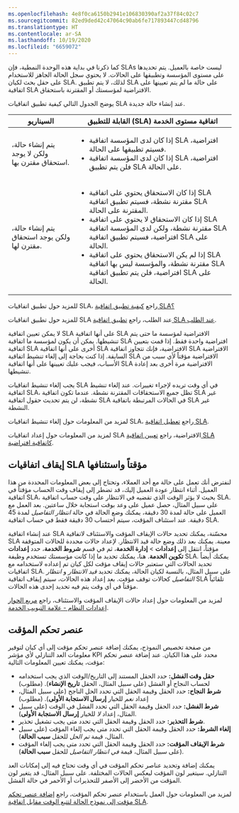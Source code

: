 ```yaml
---
ms.openlocfilehash: 4e8f0ca6150b2941e106830390af2a37f84c02c7
ms.sourcegitcommit: 82ed9ded42c47064c90ab6fe717893447cd48796
ms.translationtype: HT
ms.contentlocale: ar-SA
ms.lasthandoff: 10/19/2020
ms.locfileid: "6659072"
---
```

كما ذكرنا في بداية هذه الوحدة النمطية، فإن SLAs ليست خاصة بالعميل. يتم تحديدها على مستوى المؤسسة وتطبيقها على الحالات. لا يحتوي سجل الحالة الجاهز للاستخدام على حقل بحث لكيان SLA. لذلك، لا يتم تطبيق SLA على حالة ما لم يتم تعيينها على اتفاقية SLA الافتراضية لمؤسستك أو المقترنة باستحقاق.

يوضح الجدول التالي كيفية تطبيق اتفاقيات SLA عند إنشاء حالة جديدة.

<table>
<thead>
<tr>
<th>السيناريو</th>
<th>‏‫‏‏اتفاقية مستوى الخدمة (SLA) القابلة للتطبيق</th>
</tr>
</thead>
<tbody>
<tr>
<td>يتم إنشاء حالة، ولكن لا يوجد استحقاق مقترن بها.</td>
<td>
<ul>
<li>إذا كان لدى المؤسسة اتفاقية SLA افتراضية، فسيتم تطبيقها على الحالة.</li>
<li>إذا كان لدى المؤسسة اتفاقية SLA افتراضية، فلن يتم تطبيق SLA على الحالة.</li>
</ul>
</td>
</tr>
<tr>
<td>يتم إنشاء حالة، ولكن يوجد استحقاق مقترن لها.</td>
<td>
<ul>
<li>إذا كان الاستحقاق يحتوي على اتفاقية SLA مقترنة نشطة، فسيتم تطبيق اتفاقية SLA المقترنة على الحالة.</li>
<li>إذا كان الاستحقاق لا يحتوي على اتفاقية SLA مقترنة نشطة، ولكن لدى المؤسسة اتفاقية SLA افتراضية، فسيتم تطبيق اتفاقية SLA على الحالة.</li>
<li>إذا لم يكن الاستحقاق يحتوي على اتفاقية SLA مقترنة نشطة، والمؤسسة ليس بها اتفاقية SLA افتراضية، فلن يتم تطبيق اتفاقية SLA على الحالة.</li>
</ul>
</td>
</tr>
</tbody>
</table>

للمزيد حول تطبيق اتفاقيات SLA، راجع [كيفية تطبيق اتفاقية SLA؟](https://docs.microsoft.com/dynamics365/customer-engagement/customer-service/define-service-level-agreements#how-is-the-sla-applied)

للمزيد حول تطبيق اتفاقيات SLA عند الطلب، راجع [تطبيق اتفاقية SLA عند الطلب](https://docs.microsoft.com/dynamics365/customer-engagement/customer-service/define-service-level-agreements#apply-sla-on-demand).

لا يمكن تعيين اتفاقية SLA على أنها اتفاقية SLA الافتراضية لمؤسسة ما حتى يتم تنشيطها. يمكن أن يكون لمؤسسة ما اتفاقية SLA افتراضية واحدة فقط. إذا قمت بتعيين اتفاقية SLA أخرى على أنها اتفاقية SLA الافتراضية، فإنك تتجاوز اتفاقية SLA الافتراضية السابقة. إذا كنت بحاجة إلى إلغاء تنشيط اتفاقية SLA الافتراضية مؤقتاً لأي سبب من الأسباب، فيجب عليك تعيينها على أنها اتفاقية SLA الافتراضية مرة أخرى بعد إعادة تنشيطها.

يجب إلغاء تنشيط اتفاقيات SLA في أي وقت تريده لإجراء تغييرات. عند إلغاء تنشيط اتفاقية SLA، تظل جميع الاستحقاقات المقترنة نشطة. عندما تكون اتفاقية SLA غير نشطة، لن يتم تحديث حقول اتفاقية SLA في الحالات المرتبطة باتفاقية SLA غير النشطة.

لمزيد من المعلومات حول إلغاء تنشيط اتفاقيات SLA، راجع [تعطيل اتفاقية SLA](https://docs.microsoft.com/dynamics365/customer-engagement/customer-service/define-service-level-agreements#disable-the-sla).

لمزيد من المعلومات حول إعداد اتفاقيات SLA الافتراضية، راجع [تعيين اتفاقية SLA كاتفاقية افتراضية](https://docs.microsoft.com/dynamics365/customer-engagement/customer-service/define-service-level-agreements#set-the-sla-as-default).

## <a name="pausing-and-resuming-slas"></a>إيقاف اتفاقيات SLA مؤقتاً واستئنافها

لنفترض أنك تعمل على حالة مع أحد العملاء، وتحتاج إلى بعض المعلومات المحددة من هذا العميل. أثناء انتظار عودة العميل إليك، قد تضطر إلى إيقاف وقت الحساب مؤقتاً في اتفاقية SLA، بحيث لا يؤثر الوقت الذي تقضيه في الانتظار على وقت حساب اتفاقية SLA. على سبيل المثال، حصل عميل على وعد بوقت استجابة خلال ساعتين. بعد العمل مع العميل على حالة لمدة 30 دقيقة، يمكنك وضع الحالة في حالة *انتظار التفاصيل* لمدة 45 دقيقة. عند استئناف المؤقت، سيتم احتساب 30 دقيقة فقط في حساب اتفاقية SLA.

عند إنشاء اتفاقية SLA محسّنة، يمكنك تحديد حالات الإيقاف المؤقت والاستئناف لاتفاقية SLA معينة. يمكنك بعد ذلك وضع حالة قيد الانتظار. لإعداد حالات محددة للحالات المتوقفة مؤقتاً، انتقل إلى **إعدادات** \> **إدارة الخدمة**، ثم في قسم **شروط الخدمة**، حدد **إعدادات تكوين الخدمة**. هنا، يمكنك تحديد ما إذا كانت مؤسستك تستخدم وظيفة SLA. يمكنك أيضاً تحديد الحالات التي ستعتبر حالات إيقاف مؤقت لكل كيان تم إعداده لاستخدامه مع اتفاقيات SLA. على سبيل المثال، بالنسبة لكيان الحالة، يمكنك تحديد *قيد الانتظار* و *انتظار التفاصيل* كحالات توقف مؤقت. بعد إعداد هذه الحالات، سيتم إيقاف اتفاقية SLA تلقائياً مؤقتاً في أي وقت يتم فيه تحديد إحدى هذه الحالات.

لمزيد من المعلومات حول إعداد حالات الإيقاف المؤقت والاستئناف، راجع [مربع الحوار إعدادات النظام - علامة التبويب الخدمة](https://docs.microsoft.com/dynamics365/customer-engagement/admin/system-settings-dialog-box-service-tab).

## <a name="timer-control"></a>عنصر تحكم المؤقت

من صفحة تخصيص النموذج، يمكنك إضافة عنصر تحكم مؤقت إلى أي كيان لتوفير معلومات العد التنازلي لأي مؤشر KPI محدد على هذا الكيان. عند إضافة عنصر تحكم مؤقت، يمكنك تعيين المعلومات التالية:

- **حقل وقت الفشل:** حدد الحقل المستند إلى التاريخ/الوقت الذي يجب استخدامه لحساب النجاح أو الفشل (على سبيل المثال، الحقل **تاريخ الإنشاء**). (مطلوب)
- **شرط النجاح:** حدد الحقل وقيمة الحقل التي تحدد الحل الناجح (على سبيل المثال، إعداد *نعم* للخيار **إرسال الاستجابة الأولى**). (مطلوب)
- **شرط الفشل:** حدد الحقل وقيمة الحقل التي تحدد الفشل في الوقت (على سبيل المثال، إعداد *لا* للخيار **إرسال الاستجابة الأولى**).
- **شرط التحذير:** حدد الحقل وقيمة الحقل التي تحدد متى يجب تشغيل تحذير.
- **إلغاء الشرط:** حدد الحقل وقيمة الحقل التي تحدد متى يجب إلغاء المؤقت (على سبيل المثال، قيمة *تم الحل* للحقل **سبب الحالة**).
- **شرط الإيقاف المؤقت:** حدد الحقل وقيمة الحقل التي تحدد متى يجب إلغاء المؤقت (على سبيل المثال، قيمة *في انتظار التفاصيل* للحقل **سبب الحالة**).

يمكنك إضافة وتحديد عناصر تحكم المؤقت في أي وقت تحتاج فيه إلى إمكانات العد التنازلي. سيتغير لون المؤقت ليعكس الحالات المختلفة. على سبيل المثال، قد يتغير لون المؤقت من الأخضر إلى الأصفر للتحذيرات أو الأحمر في حالة الفشل.

لمزيد من المعلومات حول العمل باستخدام عنصر تحكم المؤقت، راجع [إضافة عنصر تحكم مؤقت إلى نموذج الحالة لتتبع الوقت مقابل اتفاقية SLA](https://docs.microsoft.com/dynamics365/customer-engagement/customer-service/add-timer-control-case-form-track-time-against-sla).

